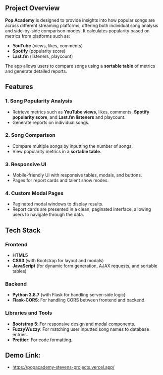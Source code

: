 ## Project Overview

**Pop Academy** is designed to provide insights into how popular songs are across different streaming platforms, offering both individual song analysis and side-by-side comparison modes. It calculates popularity based on metrics from platforms such as:

- **YouTube** (views, likes, comments)
- **Spotify** (popularity score)
- **Last.fm** (listeners, playcount)

The app allows users to compare songs using a **sortable table** of metrics and generate detailed reports.

## Features

### 1. **Song Popularity Analysis**
   - Retrieve metrics such as **YouTube views**, likes, comments, **Spotify popularity score**, and **Last.fm listeners** and playcount.
   - Generate reports on individual songs.

### 2. **Song Comparison**
   - Compare multiple songs by inputting the number of songs.
   - View popularity metrics in a **sortable table**.

### 3. **Responsive UI**
   - Mobile-friendly UI with responsive tables, modals, and buttons.
   - Pages for report cards and talent show modes.

### 4. **Custom Modal Pages**
   - Paginated modal windows to display results.
   - Report cards are presented in a clean, paginated interface, allowing users to navigate through the data.

## Tech Stack

### Frontend
- **HTML5**
- **CSS3** (with Bootstrap for layout and modals)
- **JavaScript** (for dynamic form generation, AJAX requests, and sortable tables)

### Backend
- **Python 3.8.7** (with Flask for handling server-side logic)
- **Flask-CORS**: For handling CORS between frontend and backend.

### Libraries and Tools
- **Bootstrap 5**: For responsive design and modal components.
- **FuzzyWuzzy**: For matching user inputted song names to database entries.
- **Prettier**: For code formatting.

## Demo Link:
- https://popacademy-stevens-projects.vercel.app/
